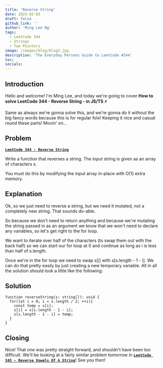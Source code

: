 ```yaml
---
title: 'Reverse String'
date: 2023-02-03
draft: false
github_link: ''
author: 'Ming Lee Ng'
tags:
  - LeetCode 344
  - Strings
  - Two Pointers
image: /images/blog/blog3.jpg
description: 'The Everyday Persons Guide to LeetCode #344'
toc:
socials:
---
```


## Introduction

Hello and welcome! I'm Ming Lee, and today we're going to cover **How to solve LeetCode 344 - Reverse String - in JS/TS :zap:**

Same as always we're gonna solve this, and we're gonna do it without the big fancy words because this is for regular folx! Keeping it nice and casual
round these parts! Movin' on...

## Problem

<b><a href='https://leetcode.com/problems/reverse-string/'>`LeetCode 344 - Reverse String`</a></b>

Write a function that reverses a string. The input string is given as an array of characters s.

You must do this by modifying the input array in-place with O(1) extra memory.

## Explanation

Ok, so we just need to reverse a string, but we need it mutated, not a completely new string. That sounds do-able.

So because we don't need to return anything and because we're mutating the string passed in as an argument we know that we won't need to declare any
variables, so let's get right to the for loop.

We want to iterate over half of the characters (to swap them out with the back half) so we can start our for loop at 0 and continue as long as i is
less than half of s.length.

Once we're in the for loop we need to swap s[i] with s[s.length - 1 - i]. We can do that pretty easily by just creating a new temporary variable. All
in all the solution should look a little like the following:

## Solution

```
function reverseString(s: string[]): void {
  for(let i = 0; i < s.length / 2; ++i){
    const temp = s[i];
    s[i] = s[s.length - 1 - i];
    s[s.length - 1 - i] = temp;
  }
}
```

## Closing

Nice! That one was pretty straight forward, and shouldn't have been too difficult. We'll be looking at a fairly similar problem tomorrow in
<a href='../reversevowelsofastring/'>**`LeetCode 345 - Reverse Vowels Of A String`**</a>! See you then!
